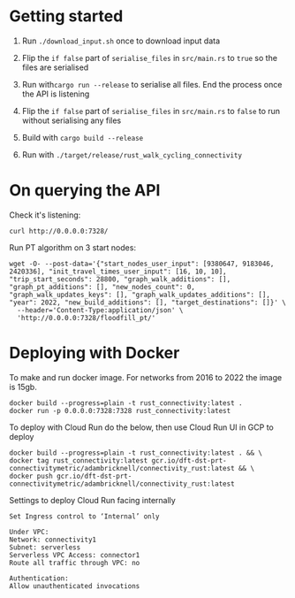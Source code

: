 # Getting started

1. Run `./download_input.sh` once to download input data

2. Flip the `if false` part of `serialise_files` in `src/main.rs` to `true` so the files are serialised

3. Run with`cargo run --release` to serialise all files. End the process once the API is listening

4. Flip the `if false` part of `serialise_files` in `src/main.rs` to `false` to run without serialising any files

5. Build with `cargo build --release`

6. Run with `./target/release/rust_walk_cycling_connectivity`


# On querying the API

Check it's listening:
```
curl http://0.0.0.0:7328/
```

Run PT algorithm on 3 start nodes: 
```
wget -O- --post-data='{"start_nodes_user_input": [9380647, 9183046, 2420336], "init_travel_times_user_input": [16, 10, 10], "trip_start_seconds": 28800, "graph_walk_additions": [], "graph_pt_additions": [], "new_nodes_count": 0, "graph_walk_updates_keys": [], "graph_walk_updates_additions": [], "year": 2022, "new_build_additions": [], "target_destinations": []}' \
  --header='Content-Type:application/json' \
  'http://0.0.0.0:7328/floodfill_pt/'
```



# Deploying with Docker

To make and run docker image. For networks from 2016 to 2022 the image is 15gb.
```
docker build --progress=plain -t rust_connectivity:latest .
docker run -p 0.0.0.0:7328:7328 rust_connectivity:latest
```

To deploy with Cloud Run do the below, then use Cloud Run UI in GCP to deploy
```
docker build --progress=plain -t rust_connectivity:latest . && \
docker tag rust_connectivity:latest gcr.io/dft-dst-prt-connectivitymetric/adambricknell/connectivity_rust:latest && \
docker push gcr.io/dft-dst-prt-connectivitymetric/adambricknell/connectivity_rust:latest
```

Settings to deploy Cloud Run facing internally
```
Set Ingress control to ‘Internal’ only

Under VPC:
Network: connectivity1
Subnet: serverless
Serverless VPC Access: connector1
Route all traffic through VPC: no

Authentication:
Allow unauthenticated invocations
```



